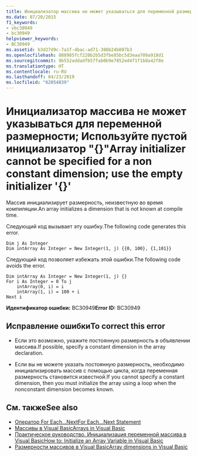 ```yaml
---
title: Инициализатор массива не может указываться для переменной размерности; Используйте пустой инициализатор "{}"
ms.date: 07/20/2015
f1_keywords:
- vbc30949
- bc30949
helpviewer_keywords:
- BC30949
ms.assetid: b3d27d9c-7a1f-4bac-ad71-388b24b807b3
ms.openlocfilehash: 888985fcf220b2b5d3fbe85bc5d3eaa709a918d1
ms.sourcegitcommit: 9b552addadfb57fab0b9e7852ed4f1f1b8a42f8e
ms.translationtype: HT
ms.contentlocale: ru-RU
ms.lasthandoff: 04/23/2019
ms.locfileid: "62054839"
---
```

# <a name="array-initializer-cannot-be-specified-for-a-non-constant-dimension-use-the-empty-initializer-"></a><span data-ttu-id="c9b7e-102">Инициализатор массива не может указываться для переменной размерности; Используйте пустой инициализатор "{}"</span><span class="sxs-lookup"><span data-stu-id="c9b7e-102">Array initializer cannot be specified for a non constant dimension; use the empty initializer '{}'</span></span>
<span data-ttu-id="c9b7e-103">Массив инициализирует размерность, неизвестную во время компиляции.</span><span class="sxs-lookup"><span data-stu-id="c9b7e-103">An array initializes a dimension that is not known at compile time.</span></span>  
  
 <span data-ttu-id="c9b7e-104">Следующий код вызывает эту ошибку.</span><span class="sxs-lookup"><span data-stu-id="c9b7e-104">The following code generates this error.</span></span>  
  
```  
Dim j As Integer  
Dim intArray As Integer = New Integer(1, j) {{0, 100}, {1,101}}  
```  
  
 <span data-ttu-id="c9b7e-105">Следующий код позволяет избежать этой ошибки.</span><span class="sxs-lookup"><span data-stu-id="c9b7e-105">The following code avoids the error.</span></span>  
  
```  
Dim intArray As Integer = New Integer(1, j) {}  
For i As Integer = 0 To j  
    intArray(0, i) = i  
    intArray(1, i) = 100 + i  
Next i  
```  
  
 <span data-ttu-id="c9b7e-106">**Идентификатор ошибки:** BC30949</span><span class="sxs-lookup"><span data-stu-id="c9b7e-106">**Error ID:** BC30949</span></span>  
  
## <a name="to-correct-this-error"></a><span data-ttu-id="c9b7e-107">Исправление ошибки</span><span class="sxs-lookup"><span data-stu-id="c9b7e-107">To correct this error</span></span>  
  
- <span data-ttu-id="c9b7e-108">Если это возможно, укажите постоянную размерность в объявлении массива.</span><span class="sxs-lookup"><span data-stu-id="c9b7e-108">If possible, specify a constant dimension in the array declaration.</span></span>  
  
- <span data-ttu-id="c9b7e-109">Если вы не можете указать постоянную размерность, необходимо инициализировать массив с помощью цикла, когда переменная размерность становится известной.</span><span class="sxs-lookup"><span data-stu-id="c9b7e-109">If you cannot specify a constant dimension, then you must initialize the array using a loop when the nonconstant dimension becomes known.</span></span>  
  
## <a name="see-also"></a><span data-ttu-id="c9b7e-110">См. также</span><span class="sxs-lookup"><span data-stu-id="c9b7e-110">See also</span></span>

- [<span data-ttu-id="c9b7e-111">Оператор For Each...Next</span><span class="sxs-lookup"><span data-stu-id="c9b7e-111">For Each...Next Statement</span></span>](../../visual-basic/language-reference/statements/for-each-next-statement.md)
- [<span data-ttu-id="c9b7e-112">Массивы в Visual Basic</span><span class="sxs-lookup"><span data-stu-id="c9b7e-112">Arrays in Visual Basic</span></span>](~/docs/visual-basic/programming-guide/language-features/arrays/index.md)
- [<span data-ttu-id="c9b7e-113">Практическое руководство. Инициализация переменной массива в Visual Basic</span><span class="sxs-lookup"><span data-stu-id="c9b7e-113">How to: Initialize an Array Variable in Visual Basic</span></span>](../../visual-basic/programming-guide/language-features/arrays/how-to-initialize-an-array-variable.md)
- [<span data-ttu-id="c9b7e-114">Размерности массивов в Visual Basic</span><span class="sxs-lookup"><span data-stu-id="c9b7e-114">Array dimensions in Visual Basic</span></span>](~/docs/visual-basic/programming-guide/language-features/arrays/array-dimensions.md)
